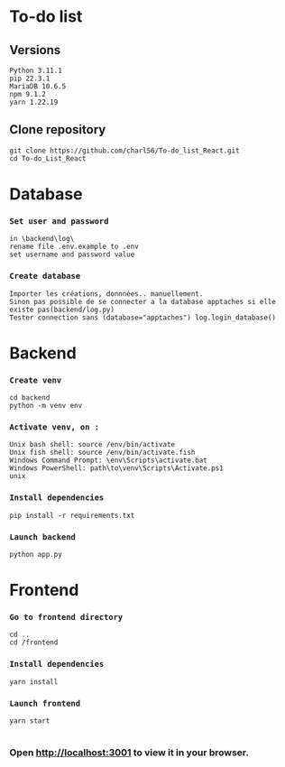 # To-do list 

## Versions
```
Python 3.11.1
pip 22.3.1 
MariaDB 10.6.5
npm 9.1.2
yarn 1.22.19
```



## Clone repository
```
git clone https://github.com/charl56/To-do_list_React.git
cd To-do_List_React
```


# Database

### `Set user and password`
```
in \backend\log\
rename file .env.example to .env
set username and password value
```

### `Create database`
```
Importer les créations, donnnées.. manuellement.
Sinon pas possible de se connecter a la database apptaches si elle existe pas(backend/log.py)
Tester connection sans (database="apptaches") log.login_database()
```


# Backend
### `Create venv`
```
cd backend
python -m venv env
```
### `Activate venv, on :`
```
Unix bash shell: source /env/bin/activate
Unix fish shell: source /env/bin/activate.fish
Windows Command Prompt: \env\Scripts\activate.bat
Windows PowerShell: path\to\venv\Scripts\Activate.ps1
unix
```
### `Install dependencies`
```
pip install -r requirements.txt
```
### `Launch backend`
```
python app.py
```



# Frontend
### `Go to frontend directory`
```
cd ..
cd /frontend
```
### `Install dependencies`
```
yarn install
```

### `Launch frontend`
```
yarn start
```
#
### Open [http://localhost:3001](http://localhost:3001) to view it in your browser.
